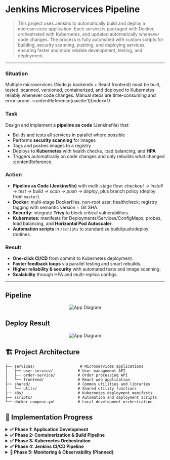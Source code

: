 # Jenkins Microservices Pipeline

> This project uses Jenkins to automatically build and deploy a microservices application. Each service is packaged with Docker, orchestrated with Kubernetes, and updated automatically whenever code changes. The process is fully automated with custom scripts for building, security scanning, pushing, and deploying services, ensuring faster and more reliable development, testing, and deployment.

---

### Situation
Multiple microservices (Node.js backends + React frontend) must be built, tested, scanned, versioned, containerized, and deployed to Kubernetes reliably whenever code changes. Manual steps are time-consuming and error-prone. :contentReference[oaicite:1]{index=1}

### Task
Design and implement a **pipeline as code** (Jenkinsfile) that:
- Builds and tests all services in parallel where possible
- Performs **security scanning** for images
- Tags and pushes images to a registry
- Deploys to **Kubernetes** with health checks, load balancing, and **HPA**
- Triggers automatically on code changes and only rebuilds what changed :contentReference.

### Action
- **Pipeline as Code (Jenkinsfile)** with multi-stage flow: *checkout → install → test → build → scan → push → deploy*, plus branch policy (deploy from `master`).  
- **Docker**: multi-stage Dockerfiles, non-root user, healthcheck; registry tagging with semantic version + Git SHA.  
- **Security**: integrate **Trivy** to block critical vulnerabilities.  
- **Kubernetes**: manifests for Deployments/Services/ConfigMaps, probes, load balancing, and **Horizontal Pod Autoscaler**.  
- **Automation scripts** in `/scripts` to standardize build/push/deploy routines.  

### Result
- **One-click CI/CD** from commit to Kubernetes deployment.  
- **Faster feedback loops** via parallel testing and smart rebuilds.  
- **Higher reliability & security** with automated tests and image scanning.  
- **Scalability** through HPA and multi-replica configs.

---

## Pipeline
<p align="center">
  <img src="https://i.postimg.cc/zBVc3t0Z/a.png" alt="App Diagram"/>
</p>

## Deploy Result
<p align="center">
  <img src="https://i.postimg.cc/SRbfqDPG/b.png" alt="App Diagram"/>
</p>



## 🏗️ Project Architecture

```
├── services/                    # Microservices applications
│   ├── user-service/           # User management API
│   ├── order-service/          # Order processing API
│   └── frontend/               # React web application
├── shared/                     # Common utilities and libraries
│   └── utils/                  # Shared utility functions
├── k8s/                        # Kubernetes deployment manifests
├── scripts/                    # Automation and deployment scripts
└── docker-compose.yml          # Local development orchestration
```

## 🚀 Implementation Progress

<details>
<summary><strong>✅ Phase 1: Application Development</strong></summary>

### Microservices Architecture
- **User Service** (Node.js + Express)
  - RESTful API for user management
  - CRUD operations with validation
  - Health monitoring endpoints
  - Unit and integration testing
- **Order Service** (Node.js + Express)  
  - Order processing and management
  - Service-to-service communication
  - Business logic validation
  - Comprehensive test coverage
- **Frontend Application** (React)
  - Modern SPA with React Router
  - API integration with backend services
  - Responsive UI components
  - State management with React Query

### Shared Infrastructure
- **Common Utilities Package**
  - Centralized logging with Winston
  - Input validation schemas
  - Standardized response helpers
  - Error handling middleware
- **Testing Framework**
  - Jest for unit testing
  - Supertest for API testing
  - Integration test suites
  - Code coverage reporting

</details>

<details>
<summary><strong>✅ Phase 2: Containerization & Build Pipeline</strong></summary>

### Docker Implementation
- **Multi-stage Dockerfiles**
  - Optimized build processes
  - Security best practices
  - Non-root user implementation
  - Health check integration
- **Container Orchestration**
  - Docker Compose for local development
  - Service networking configuration
  - Volume management
  - Environment variable handling

### Build Automation
- **Image Building Scripts**
  - Semantic versioning strategy
  - Git commit hash tagging
  - Automated build processes
  - Cross-platform compatibility
- **Security Scanning**
  - Trivy vulnerability assessment
  - Automated security reporting
  - Build pipeline integration
  - Critical vulnerability blocking
- **Registry Management**
  - Docker Hub integration
  - Image tagging strategies
  - Push automation scripts
  - Multi-environment support

</details>

<details>
<summary><strong>✅ Phase 3: Kubernetes Orchestration</strong></summary>

### Container Orchestration
- **Kubernetes Manifests**
  - Deployment configurations
  - Service definitions
  - ConfigMap management
  - Resource allocation
- **High Availability Setup**
  - Multi-replica deployments
  - Load balancing configuration
  - Health check probes
  - Auto-restart policies
- **Networking & Ingress**
  - Service mesh configuration
  - External traffic routing
  - SSL/TLS termination
  - Path-based routing

### Scalability Features
- **Horizontal Pod Autoscaling**
  - CPU-based scaling policies
  - Memory utilization monitoring
  - Custom metrics integration
  - Automatic scale-up/down
- **Resource Management**
  - CPU and memory limits
  - Quality of Service classes
  - Node affinity rules
  - Resource quotas

</details>

<details>
<summary><strong>✅ Phase 4: Jenkins CI/CD Pipeline</strong></summary>

### Jenkins Setup
- **Docker-based Jenkins** with local agent support
- **Pipeline as Code** using Jenkinsfile
- **Multi-stage pipeline** with parallel execution
- **Branch-based deployment** (master branch only)

### Pipeline Stages
- **📥 Checkout**: Clone code from GitHub repository
- **📦 Install Dependencies**: npm install for all services
- **🧪 Run Tests**: Parallel testing for all microservices
- **🐳 Build Images**: Smart building based on code changes
- **🔒 Security Scan**: Trivy vulnerability scanning
- **📤 Push Images**: Docker Hub registry integration
- **🚀 Deploy**: Kubernetes deployment automation

### Automation Features
- **Auto-trigger** on code changes (Poll SCM)
- **Smart building** - only build when code changes
- **Script integration** - uses existing build/deploy scripts
- **Error handling** - continues pipeline on non-critical failures

</details>

<details>
<summary><strong>🔄 Phase 5: Monitoring & Observability (Planned)</strong></summary>

### Metrics & Monitoring
- Prometheus metrics collection
- Grafana dashboard setup
- Alert manager configuration
- Custom business metrics

### Logging & Tracing
- Centralized logging with ELK stack
- Distributed tracing
- Log aggregation and analysis
- Performance monitoring

</details>



